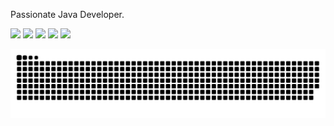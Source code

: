 Passionate Java Developer.

![](https://github-profile-summary-cards.vercel.app/api/cards/profile-details?username=sjlid&theme=github)
![](https://github-profile-summary-cards.vercel.app/api/cards/most-commit-language?username=sjlid&theme=github)
![](https://github-profile-summary-cards.vercel.app/api/cards/repos-per-language?username=sjlid&theme=github)
![](https://github-profile-summary-cards.vercel.app/api/cards/stats?username=sjlid&theme=github)
![](https://github-profile-summary-cards.vercel.app/api/cards/productive-time?username=sjlid&theme=github)

![snake gif](https://github.com/sjlid/sjlid/blob/output/github-contribution-grid-snake.svg)
